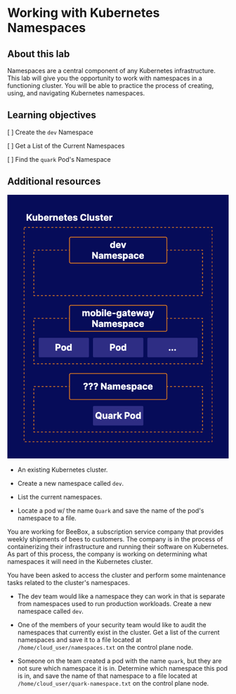 # Working with Kubernetes Namespaces

## About this lab

Namespaces are a central component of any Kubernetes infrastructure. This lab will give you the opportunity to work with namespaces in a functioning cluster. You will be able to practice the process of creating, using, and navigating Kubernetes namespaces.

## Learning objectives

[ ] Create the `dev` Namespace

[ ] Get a List of the Current Namespaces

[ ] Find the `quark` Pod's Namespace

## Additional resources

![Fig. 1 Lab Diagram](../../../../img/getting-started/namespaces/demo/diag01.png)

* An existing Kubernetes cluster.

* Create a new namespace called `dev`.

* List the current namespaces.

* Locate a pod w/ the name `Quark` and save the name of the pod's namespace to a file.

You are working for BeeBox, a subscription service company that provides weekly shipments of bees to customers. The company is in the process of containerizing their infrastructure and running their software on Kubernetes. As part of this process, the company is working on determining what namespaces it will need in the Kubernetes cluster.

You have been asked to access the cluster and perform some maintenance tasks related to the cluster's namespaces.

* The dev team would like a namespace they can work in that is separate from namespaces used to run production workloads. Create a new namespace called `dev`.

* One of the members of your security team would like to audit the namespaces that currently exist in the cluster. Get a list of the current namespaces and save it to a file located at `/home/cloud_user/namespaces.txt` on the control plane node.

* Someone on the team created a pod with the name `quark`, but they are not sure which namespace it is in. Determine which namespace this pod is in, and save the name of that namespace to a file located at `/home/cloud_user/quark-namespace.txt` on the control plane node.
